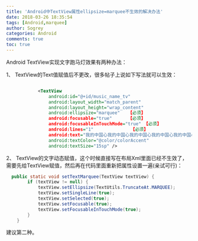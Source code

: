 ```yaml
---
title: 'Android中TextView属性ellipsize=marquee不生效的解决办法'
date: 2018-03-26 18:35:54
tags: [Android,marquee]
author: Sogrey
categories: Android
comments: true
toc: true
---
```


Android TextView实现文字跑马灯效果有两种办法：

1、 TextView的Text值赋值后不更改，很多帖子上说如下写法就可以生效：

``` xml

            <TextView
                android:id="@+id/music_name_tv"
                android:layout_width="match_parent"
                android:layout_height="wrap_content"
                android:ellipsize="marquee"   【必须】
                android:focusable="true"      【必须】
                android:focusableInTouchMode="true" 【必须】
                android:lines="1"              【必须】
                android:text="我的中国心我的中国心我的中国心我的中国心我的中国心我的中国心我的中国心我的中国心我的中国心xxxx"
                android:textColor="@color/colorAccent"
                android:textSize="15sp" />
```

2、 TextView的文字动态赋值，这个时候直接写在布局Xml里面已经不生效了，需要先给TextView赋值，然后再在代码里面重新把属性设置一遍(亲试可行)：

``` java
  public static void setTextMarquee(TextView textView) {
        if (textView != null) {
            textView.setEllipsize(TextUtils.TruncateAt.MARQUEE);
            textView.setSingleLine(true);
            textView.setSelected(true);
            textView.setFocusable(true);
            textView.setFocusableInTouchMode(true);
        }
    }
```

建议第二种。